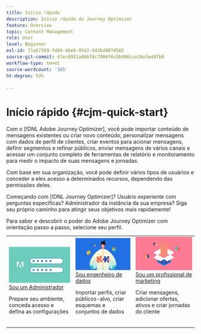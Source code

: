 ```yaml
---
title: Início rápido
description: Início rápido do Journey Optimizer
feature: Overview
topic: Content Management
role: User
level: Beginner
exl-id: 71ab7369-fd84-46eb-95d2-941bd887d565
source-git-commit: 67ec0951a06bf8c7806f6c8b996cce26e3eddfb6
workflow-type: tm+mt
source-wordcount: '165'
ht-degree: 53%

---
```


# Início rápido {#cjm-quick-start}

Com o [!DNL Adobe Journey Optimizer], você pode importar conteúdo de mensagens existentes ou criar novo conteúdo, personalizar mensagens com dados de perfil de clientes, criar eventos para acionar mensagens, definir segmentos e refinar públicos, enviar mensagens de vários canais e acessar um conjunto completo de ferramentas de relatório e monitoramento para medir o impacto de suas mensagens e jornadas.

Com base em sua organização, você pode definir vários tipos de usuários e conceder a eles acesso a determinados recursos, dependendo das permissões deles.

Começando com [!DNL Journey Optimizer]? Usuário experiente com perguntas específicas? Administrador da instância da sua empresa? Siga seu próprio caminho para atingir seus objetivos mais rapidamente!

Para saber e descobrir o poder do Adobe Journey Optimizer com orientação passo a passo, selecione seu perfil.

<table>
<tr>
  <td valign="bottom">
    <a href="path/administrator.md">
      <img alt="Administrador" src="../using/assets/do-not-localize/user-2.png" />
    </a>
    <div>
    <a href="path/administrator.md">Sou um Administrador</a>
     <p>Prepare seu ambiente, conceda acesso e defina as configurações
    <p>
    </div>
    <br>
  </td>
  <td valign="bottom">
    <a href="path/data-engineer.md">
      <img alt="Engenheiro de dados" src="../using/assets/do-not-localize/user-1.png"/>
    </a>
    <div>
    <a href="path/data-engineer.md">Sou engenheiro de dados</a>
     <p>Importar perfis, criar públicos-alvo, criar esquemas e conjuntos de dados
    <p>
    </div>
    <br>
  </td>
  <td valign="bottom">
      <a href="path/marketer.md">
       <img alt="Profissional de marketing" src="../using/assets/do-not-localize/user-3.png" />
       </a>
    <div><a href="path/marketer.md">Sou um profissional de marketing</a>
     <p>Criar mensagens, adicionar ofertas, ativos e criar jornadas do cliente
    <p>
    </div>
    <br>
  </td>
    <!--td valign="bottom">
    <a href="path/developer.md">
      <img alt="Developer" src="../using/assets/do-not-localize/user-2.png" />
    </a>
    <div>
    <a href="path/developer.md">I am a Developer</a>
     <p>Integrate your mobile apps, use Journey Optimizer APIs
    <p>
    </div>
    <br>
  </td-->
</tr>
</table>
